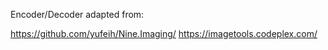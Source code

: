 ﻿Encoder/Decoder adapted from:

https://github.com/yufeih/Nine.Imaging/
https://imagetools.codeplex.com/
